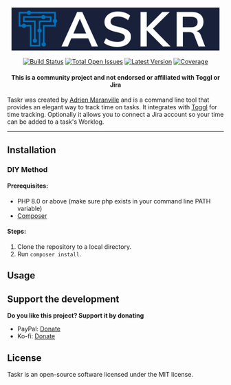 <p align="center">
    <img title="Taskr" height="100" src="https://raw.githubusercontent.com/technetist/taskr/main/images/TASKR_README_LOGO.png" />
</p>

<p align="center">
  <a href="https://github.com/technetist/taskr/actions"><img src="https://img.shields.io/github/workflow/status/technetist/taskr/run-tests/main.svg" alt="Build Status"></a>
  <a href="https://github.com/technetist/taskr/issues"><img src="https://img.shields.io/github/issues/technetist/taskr.svg" alt="Total Open Issues"></a>
  <a href="https://github.com/technetist/taskr/releases"><img src="https://img.shields.io/packagist/v/technetist/taskr.svg?label=latest" alt="Latest Version"></a>
  <a href="https://github.com/technetist/taskr"><img src="https://img.shields.io/codeclimate/coverage/technetist/taskr.svg" alt="Coverage"></a>
</p>

<h4> <center>This is a community project and not endorsed or affiliated with Toggl or Jira</center></h4>

Taskr was created by [Adrien Maranville](https://github.com/technetist) and is a command line tool that provides an
elegant way to track time on tasks. It integrates with [Toggl](https://toggl.com/) for time tracking. Optionally it
allows you to connect a Jira account so your time can be added to a task's Worklog.

------

## Installation

### DIY Method

#### Prerequisites:

- PHP 8.0 or above (make sure php exists in your command line PATH variable)
- [Composer](https://getcomposer.org/download/)

#### Steps:

1. Clone the repository to a local directory.
2. Run `composer install`.

## Usage

## Support the development

**Do you like this project? Support it by donating**

- PayPal: [Donate](https://paypal.me/technetist)
- Ko-fi: [Donate](https://ko-fi.com/technetist)

## License

Taskr is an open-source software licensed under the MIT license.

